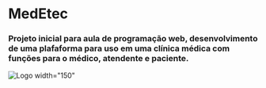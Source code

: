 # MedEtec
<h3> Projeto inicial para aula de programação web, desenvolvimento de uma plafaforma para uso em uma clínica médica com funções para o médico, atendente e paciente.  </h3>

![Logo](https://user-images.githubusercontent.com/121972347/224321643-dc83e22e-3fa0-4c97-a762-e1989e0229a5.png) width="150"


